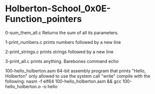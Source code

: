 # Holberton-School_0x0E-Function_pointers

0-sum_them_all.c
	Returns the sum of all its parameters.

1-print_numbers.c
	prints numbers followed by a new line

2-print_strings.c
	prints strings followed by a new line

3-print_all.c
	prints anything. Barebones command echo

100-hello_holberton.asm
	64-bit assembly program that prints "Hello, Holberton"
	only allowed to use the system call "write"
	compile with the following:
	nasm -f elf64 100-hello_holberton.asm && gcc 100-hello_holberton.o -o hello
